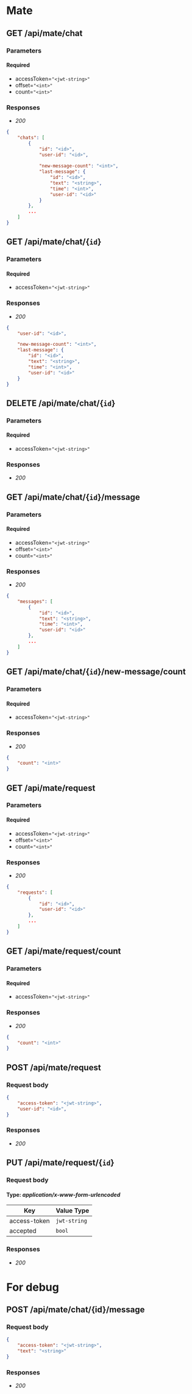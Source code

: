 # Mate

## GET /api/mate/chat

### Parameters
#### Required
- accessToken=`"<jwt-string>"`
- offset=`"<int>"`
- count=`"<int>"`

### Responses
- *200*
```json
{
    "chats": [
        {
            "id": "<id>",
            "user-id": "<id>",
            
            "new-message-count": "<int>",
            "last-message": {
                "id": "<id>",
                "text": "<string>",
                "time": "<int>",
                "user-id": "<id>"
            }
        },
        ...
    ]
}
```

## GET /api/mate/chat/{`id`}

### Parameters
#### Required
- accessToken=`"<jwt-string>"`

### Responses
- *200*
```json
{
    "user-id": "<id>",

    "new-message-count": "<int>",
    "last-message": {
        "id": "<id>",
        "text": "<string>",
        "time": "<int>",
        "user-id": "<id>"
    }
}
```

<!-- -------------------------------------------- -->

## DELETE /api/mate/chat/{`id`}

### Parameters
#### Required
- accessToken=`"<jwt-string>"`

### Responses
- *200*

<!-- -------------------------------------------- -->

## GET /api/mate/chat/{`id`}/message

### Parameters
#### Required
- accessToken=`"<jwt-string>"`
- offset=`"<int>"`
- count=`"<int>"`

### Responses
- *200*
```json
{
    "messages": [
        {
            "id": "<id>",
            "text": "<string>",
            "time": "<int>",
            "user-id": "<id>"
        },
        ...
    ]
}
```

## GET /api/mate/chat/{`id`}/new-message/count

### Parameters
#### Required
- accessToken=`"<jwt-string>"`

### Responses
- *200*
```json
{
    "count": "<int>"
}
```

<!-- -------------------------------------------- -->

## GET /api/mate/request

### Parameters
#### Required
- accessToken=`"<jwt-string>"`
- offset=`"<int>"`
- count=`"<int>"`

### Responses
- *200*
```json
{
    "requests": [
        {
            "id": "<id>",
            "user-id": "<id>"
        },
        ...
    ]
}
```

## GET /api/mate/request/count

### Parameters
#### Required
- accessToken=`"<jwt-string>"`

### Responses
- *200*
```json
{
    "count": "<int>"
}
```

## POST /api/mate/request

### Request body
```json
{
    "access-token": "<jwt-string>",
    "user-id": "<id>",
}
```

### Responses
- *200*

## PUT /api/mate/request/{`id`}

### Request body
#### Type: *application/x-www-form-urlencoded*
| Key | Value Type |
|-----|------------|
| access-token | `jwt-string` | 
| accepted | `bool` | 

### Responses
- *200*

<!-- -------------------------------------------- -->

# For debug

## POST /api/mate/chat/{id}/message

### Request body
```json
{
    "access-token": "<jwt-string>",
    "text": "<string>"
}
```

### Responses
- *200*